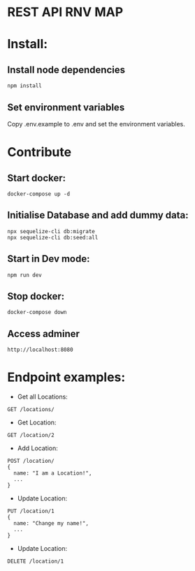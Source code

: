 # REST API RNV MAP

# Install:

## Install node dependencies

```
npm install
```

## Set environment variables

Copy .env.example to .env and set the environment variables.

# Contribute

## Start docker:

```
docker-compose up -d
```

## Initialise Database and add dummy data:

```
npx sequelize-cli db:migrate
npx sequelize-cli db:seed:all
```

## Start in Dev mode:

```
npm run dev
```

## Stop docker:

```
docker-compose down
```

## Access adminer

```
http://localhost:8080
```

# Endpoint examples:

- Get all Locations:

```
GET /locations/
```

- Get Location:

```
GET /location/2
```

- Add Location:

```
POST /location/
{
  name: "I am a Location!",
  ...
}
```

- Update Location:

```
PUT /location/1
{
  name: "Change my name!",
  ...
}
```

- Update Location:

```
DELETE /location/1
```
